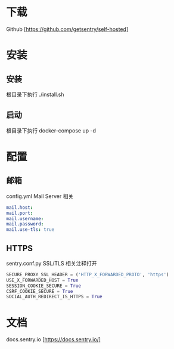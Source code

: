 # 下载

Github [https://github.com/getsentry/self-hosted]

# 安装
## 安装
根目录下执行 ./install.sh
## 启动
根目录下执行 docker-compose up -d
# 配置
## 邮箱
config.yml
Mail Server 相关
```yaml
mail.host: 
mail.port: 
mail.username: 
mail.password: 
mail.use-tls: true
```

## HTTPS
sentry.conf.py
SSL/TLS 相关注释打开
```python
SECURE_PROXY_SSL_HEADER = ('HTTP_X_FORWARDED_PROTO', 'https')
USE_X_FORWARDED_HOST = True
SESSION_COOKIE_SECURE = True
CSRF_COOKIE_SECURE = True
SOCIAL_AUTH_REDIRECT_IS_HTTPS = True
```

# 文档
docs.sentry.io [https://docs.sentry.io/]